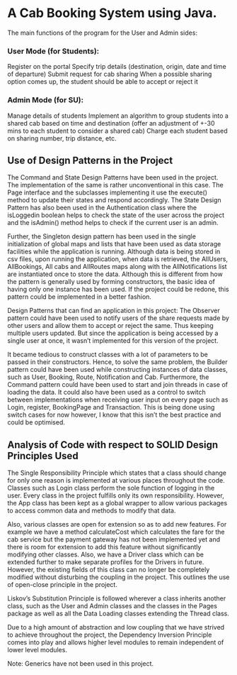 # A Cab Booking System using Java.

The main functions of the program for the User and Admin sides:

### User Mode (for Students):
Register on the portal
Specify trip details (destination, origin, date and time of departure)
Submit request for cab sharing
When a possible sharing option comes up, the student should be able to accept or reject it

### Admin Mode (for SU):
Manage details of students
Implement an algorithm to group students into a shared cab based on time and destination (offer an adjustment of +-30 mins to each student to consider a shared cab)
Charge each student based on sharing number, trip distance, etc.

## Use of Design Patterns in the Project
The Command and State Design Patterns have been used in the project. The implementation of the same is rather unconventional in this case. 
The Page interface and the subclasses implementing it use the execute() method to update their states and respond
accordingly. The State Design Pattern has also been used in the Authentication class where the
isLoggedin boolean helps to check the state of the user across the project and the isAdmin()
method helps to check if the current user is an admin.

Further, the Singleton design pattern has been used in the single initialization of global
maps and lists that have been used as data storage facilities while the application is running.
Although data is being stored in csv files, upon running the application, when data is retrieved,
the AllUsers, AllBookings, All cabs and AllRoutes maps along with the AllNotifications list are
instantiated once to store the data. Although this is different from how the pattern is generally
used by forming constructors, the basic idea of having only one instance has been used. If the
project could be redone, this pattern could be implemented in a better fashion.


Design Patterns that can find an application in this project:
The Observer pattern could have been used to notify users of the share requests made by
other users and allow them to accept or reject the same. Thus keeping multiple users updated.
But since the application is being accessed by a single user at once, it wasn’t implemented for
this version of the project.

It became tedious to construct classes with a lot of parameters to be passed in their
constructors. Hence, to solve the same problem, the Builder pattern could have been used while
constructing instances of data classes, such as User, Booking, Route, Notification and Cab.
Furthermore, the Command pattern could have been used to start and join threads in case of
loading the data. It could also have been used as a control to switch between implementations
when receiving user input on every page such as Login, register, BookingPage and Transaction.
This is being done using switch cases for now however, I know that this isn’t the best practice
and could be optimised.

## Analysis of Code with respect to SOLID Design Principles Used
The Single Responsibility Principle which states that a class should change for only one reason is
implemented at various places throughout the code. Classes such as Login class perform the sole
function of logging in the user. Every class in the project fulfills only its own responsibility.
However, the App class has been kept as a global wrapper to allow various packages to access
common data and methods to modify that data.

Also, various classes are open for extension so as to add new features. For example we have a
method calculateCost which calculates the fare for the cab service but the payment gateway has
not been implemented yet and there is room for extension to add this feature without
significantly modifying other classes. Also, we have a Driver class which can be extended
further to make separate profiles for the Drivers in future. However, the existing fields of this
class can no longer be completely modified without disturbing the coupling in the project. This
outlines the use of open-close principle in the project.

Liskov’s Substitution Principle is followed wherever a class inherits another class, such as the
User and Admin classes and the classes in the Pages package as well as all the Data Loading
classes extending the Thread class.

Due to a high amount of abstraction and low coupling that we have strived to achieve throughout
the project, the Dependency Inversion Principle comes into play and allows higher level modules
to remain independent of lower level modules.

Note: Generics have not been used in this project.
